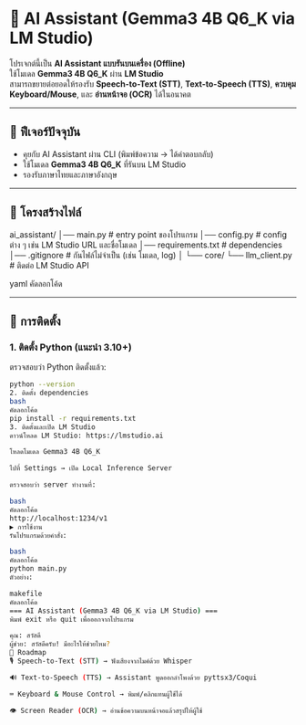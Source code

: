 # 🤖 AI Assistant (Gemma3 4B Q6_K via LM Studio)

โปรเจกต์นี้เป็น **AI Assistant แบบรันบนเครื่อง (Offline)**  
ใช้โมเดล **Gemma3 4B Q6_K** ผ่าน **LM Studio**  
สามารถขยายต่อยอดให้รองรับ **Speech-to-Text (STT)**, **Text-to-Speech (TTS)**, **ควบคุม Keyboard/Mouse**, และ **อ่านหน้าจอ (OCR)** ได้ในอนาคต

---

## 🚀 ฟีเจอร์ปัจจุบัน
- คุยกับ AI Assistant ผ่าน CLI (พิมพ์ข้อความ → ได้คำตอบกลับ)
- ใช้โมเดล **Gemma3 4B Q6_K** ที่รันบน LM Studio
- รองรับภาษาไทยและภาษาอังกฤษ

---

## 📂 โครงสร้างไฟล์
ai_assistant/
│── main.py # entry point ของโปรแกรม
│── config.py # config ต่าง ๆ เช่น LM Studio URL และชื่อโมเดล
│── requirements.txt # dependencies
│── .gitignore # กันไฟล์ไม่จำเป็น (เช่น โมเดล, log)
│
└── core/
└── llm_client.py # ติดต่อ LM Studio API

yaml
คัดลอกโค้ด

---

## 🔧 การติดตั้ง
### 1. ติดตั้ง Python (แนะนำ 3.10+)
ตรวจสอบว่า Python ติดตั้งแล้ว:
```bash
python --version
2. ติดตั้ง dependencies
bash
คัดลอกโค้ด
pip install -r requirements.txt
3. ติดตั้งและเปิด LM Studio
ดาวน์โหลด LM Studio: https://lmstudio.ai

โหลดโมเดล Gemma3 4B Q6_K

ไปที่ Settings → เปิด Local Inference Server

ตรวจสอบว่า server ทำงานที่:

bash
คัดลอกโค้ด
http://localhost:1234/v1
▶️ การใช้งาน
รันโปรแกรมด้วยคำสั่ง:

bash
คัดลอกโค้ด
python main.py
ตัวอย่าง:

makefile
คัดลอกโค้ด
=== AI Assistant (Gemma3 4B Q6_K via LM Studio) ===
พิมพ์ exit หรือ quit เพื่อออกจากโปรแกรม

คุณ: สวัสดี
ผู้ช่วย: สวัสดีครับ! มีอะไรให้ช่วยไหม?
📌 Roadmap
🎙️ Speech-to-Text (STT) → ฟังเสียงจากไมค์ด้วย Whisper

🔊 Text-to-Speech (TTS) → Assistant พูดออกลำโพงด้วย pyttsx3/Coqui

⌨️ Keyboard & Mouse Control → พิมพ์/คลิกแทนผู้ใช้ได้

👁️ Screen Reader (OCR) → อ่านข้อความบนหน้าจอแล้วสรุปให้ผู้ใช้